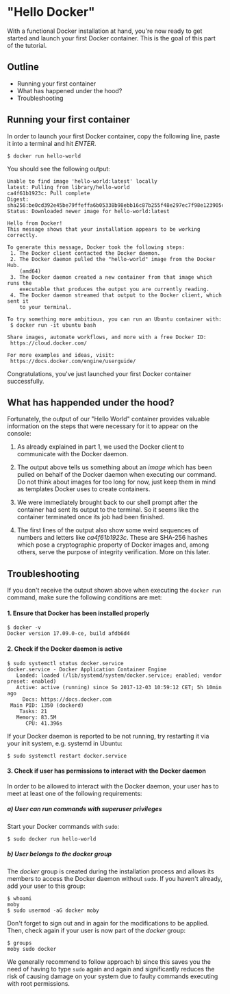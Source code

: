 # "Hello Docker"

With a functional Docker installation at hand, you're now ready to get started
and launch your first Docker container. This is the goal of this part of the tutorial.

## Outline

 - Running your first container
 - What has happened under the hood?
 - Troubleshooting


## Running your first container

In order to launch your first Docker container, copy the following line, paste it into a terminal and hit _ENTER_.

```
$ docker run hello-world
```

You should see the following output:

```
Unable to find image 'hello-world:latest' locally
latest: Pulling from library/hello-world
ca4f61b1923c: Pull complete
Digest: sha256:be0cd392e45be79ffeffa6b05338b98ebb16c87b255f48e297ec7f98e123905c
Status: Downloaded newer image for hello-world:latest

Hello from Docker!
This message shows that your installation appears to be working correctly.

To generate this message, Docker took the following steps:
 1. The Docker client contacted the Docker daemon.
 2. The Docker daemon pulled the "hello-world" image from the Docker Hub.
    (amd64)
 3. The Docker daemon created a new container from that image which runs the
    executable that produces the output you are currently reading.
 4. The Docker daemon streamed that output to the Docker client, which sent it
    to your terminal.

To try something more ambitious, you can run an Ubuntu container with:
 $ docker run -it ubuntu bash

Share images, automate workflows, and more with a free Docker ID:
 https://cloud.docker.com/

For more examples and ideas, visit:
 https://docs.docker.com/engine/userguide/
```

Congratulations, you've just launched your first Docker container successfully.


## What has happended under the hood?

Fortunately, the output of our "Hello World" container provides valuable information on the steps that were necessary for it to appear on the console:

 1. As already explained in part 1, we used the Docker client to communicate with the Docker daemon.

 2. The output above tells us something about an _image_ which has been pulled on behalf of the Docker daemon when executing our command. Do not think about images for too long for now, just keep them in mind as templates Docker uses to create containers.

 3. We were immediately brought back to our shell prompt after the container had sent its output to the terminal. So it seems like the container terminated once its job had been finished.  

 4. The first lines of the output also show some weird sequences of numbers and letters like _ca4f61b1923c_. These are SHA-256 hashes which pose a cryptographic property of Docker images and, among others, serve the purpose of integrity verification. More on this later.


## Troubleshooting  

If you don't receive the output shown above when executing the `docker run` command, make sure the following conditions are met:

#### 1. Ensure that Docker has been installed properly

```
$ docker -v
Docker version 17.09.0-ce, build afdb6d4
```

#### 2. Check if the Docker daemon is active

```
$ sudo systemctl status docker.service
docker.service - Docker Application Container Engine
   Loaded: loaded (/lib/systemd/system/docker.service; enabled; vendor preset: enabled)
   Active: active (running) since So 2017-12-03 10:59:12 CET; 5h 10min ago
     Docs: https://docs.docker.com
 Main PID: 1350 (dockerd)
    Tasks: 21
   Memory: 83.5M
      CPU: 41.396s
```

If your Docker daemon is reported to be not running, try restarting it via your init system, e.g. systemd in Ubuntu:

```
$ sudo systemctl restart docker.service
```

#### 3. Check if user has permissions to interact with the Docker daemon

In order to be allowed to interact with the Docker daemon, your user has to meet at least one of the following requirements:

##### a) User can run commands with superuser privileges

Start your Docker commands with `sudo`:
```
$ sudo docker run hello-world
```

##### b) User belongs to the _docker_ group

The _docker_ group is created during the installation process and allows its members to access the Docker daemon without `sudo`. If you haven't already, add your user to this group:

```
$ whoami
moby
$ sudo usermod -aG docker moby
```
Don't forget to sign out and in again for the modifications to be applied. Then, check again if your user is now part of the _docker_ group:

```
$ groups
moby sudo docker
```  

We generally recommend to follow approach b) since this saves you the need of having to type `sudo` again and again and significantly reduces the risk of causing damage on your system due to faulty commands executing with root permissions.    
